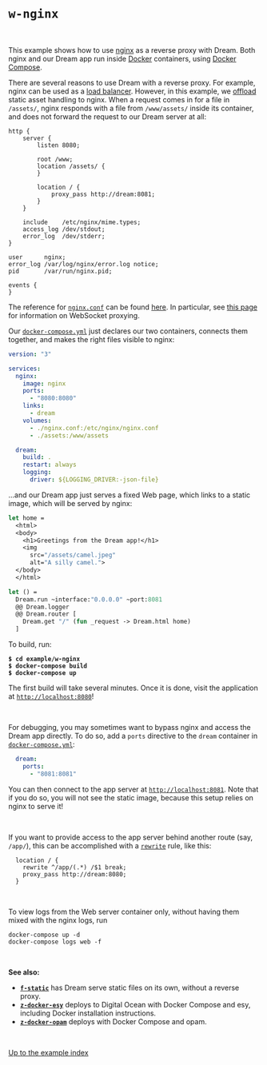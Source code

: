 # `w-nginx`

<br>

This example shows how to use [nginx](https://docs.nginx.com/) as a reverse
proxy with Dream. Both nginx and our Dream app run inside
[Docker](https://en.wikipedia.org/wiki/Docker_(software)) containers, using
[Docker Compose](https://docs.docker.com/compose/).

There are several reasons to use Dream with a reverse proxy. For example, nginx
can be used as a [load
balancer](https://nginx.org/en/docs/http/load_balancing.html). However, in this
example, we
[offload](https://docs.nginx.com/nginx/admin-guide/web-server/serving-static-content/)
static asset handling to nginx. When a request comes in for a file in
`/assets/`, nginx responds with a file from `/www/assets/` inside its
container, and does not forward the request to our Dream server at all:

```nginx
http {
    server {
        listen 8080;

        root /www;
        location /assets/ {
        }

        location / {
            proxy_pass http://dream:8081;
        }
    }

    include    /etc/nginx/mime.types;
    access_log /dev/stdout;
    error_log  /dev/stderr;
}

user      nginx;
error_log /var/log/nginx/error.log notice;
pid       /var/run/nginx.pid;

events {
}
```

The reference for
[`nginx.conf`](https://github.com/aantron/dream/blob/master/example/w-nginx/nginx.conf)
can be found [here](https://nginx.org/en/docs/). In particular, see
[this page](http://nginx.org/en/docs/http/websocket.html) for information on
WebSocket proxying.

Our
[`docker-compose.yml`](https://github.com/aantron/dream/blob/master/example/w-nginx/docker-compose.yml)
just declares our two containers, connects them together, and makes the right
files visible to nginx:

```yml
version: "3"

services:
  nginx:
    image: nginx
    ports:
      - "8080:8080"
    links:
      - dream
    volumes:
      - ./nginx.conf:/etc/nginx/nginx.conf
      - ./assets:/www/assets

  dream:
    build: .
    restart: always
    logging:
      driver: ${LOGGING_DRIVER:-json-file}
```

...and our Dream app just serves a fixed Web page, which links to a static
image, which will be served by nginx:

```ocaml
let home =
  <html>
  <body>
    <h1>Greetings from the Dream app!</h1>
    <img
      src="/assets/camel.jpeg"
      alt="A silly camel.">
  </body>
  </html>

let () =
  Dream.run ~interface:"0.0.0.0" ~port:8081
  @@ Dream.logger
  @@ Dream.router [
    Dream.get "/" (fun _request -> Dream.html home)
  ]
```

To build, run:

<pre><code><b>$ cd example/w-nginx</b>
<b>$ docker-compose build</b>
<b>$ docker-compose up</b></code></pre>

The first build will take several minutes. Once it is done, visit the
application at [`http://localhost:8080`](http://localhost:8080)!

<br>

For debugging, you may sometimes want to bypass nginx and access the Dream app
directly. To do so, add a `ports` directive to the `dream` container in
[`docker-compose.yml`](https://github.com/aantron/dream/blob/master/example/w-nginx/docker-compose.yml):

```yml
  dream:
    ports:
      - "8081:8081"
```

You can then connect to the app server at
[`http://localhost:8081`](http://localhost:8081). Note that if you do so, you
will not see the static image, because this setup relies on nginx to serve it!

<br>

If you want to provide access to the app server behind another route (say,
`/app/`), this can be accomplished with a
[`rewrite`](https://nginx.org/en/docs/http/ngx_http_rewrite_module.html#rewrite)
rule, like this:

```nginx
  location / {
    rewrite ^/app/(.*) /$1 break;
    proxy_pass http://dream:8080;
  }
```

<br>

To view logs from the Web server container only, without having them mixed with
the nginx logs, run

```
docker-compose up -d
docker-compose logs web -f
```

<br>

**See also:**

- [**`f-static`**](../f-static#files) has Dream serve static files on its own,
  without a reverse proxy.
- [**`z-docker-esy`**](../z-docker-esy#files) deploys to Digital Ocean with
  Docker Compose and esy, including Docker installation instructions.
- [**`z-docker-opam`**](../z-docker-opam#files) deploys with Docker Compose and
  opam.

<br>

[Up to the example index](../#examples)
